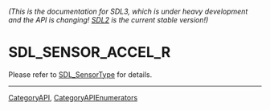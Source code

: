 ###### (This is the documentation for SDL3, which is under heavy development and the API is changing! [SDL2](https://wiki.libsdl.org/SDL2/) is the current stable version!)
# SDL_SENSOR_ACCEL_R

Please refer to [SDL_SensorType](SDL_SensorType) for details.

----
[CategoryAPI](CategoryAPI), [CategoryAPIEnumerators](CategoryAPIEnumerators)


